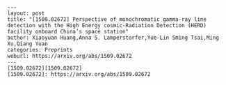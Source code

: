     ---
    layout: post
    title: "[1509.02672] Perspective of monochromatic gamma-ray line detection with the High Energy cosmic-Radiation Detection (HERD) facility onboard China’s space station"
    author: Xiaoyuan Huang,Anna S. Lamperstorfer,Yue-Lin Sming Tsai,Ming Xu,Qiang Yuan
    categories: Preprints
    weburl: https://arxiv.org/abs/1509.02672
    ---
    [1509.02672][1509.02672]
    [1509.02672]: https://arxiv.org/abs/1509.02672
